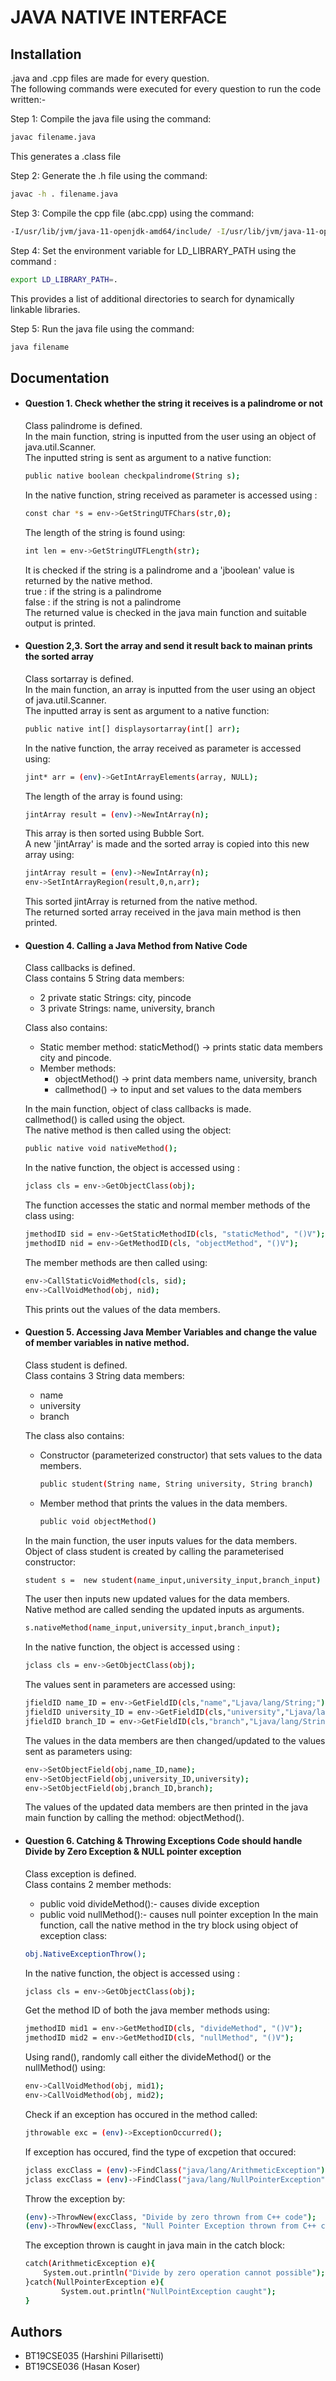# JAVA NATIVE INTERFACE
## Installation
.java and .cpp files are made for every question.\
The following commands were executed for every question to run the code written:-

Step 1: Compile the java file using the command:
```bash
javac filename.java
```
This generates a .class file 

Step 2: Generate the .h file using the command:
```bash
javac -h . filename.java
```

Step 3: Compile the cpp file (abc.cpp) using the command:
```bash
-I/usr/lib/jvm/java-11-openjdk-amd64/include/ -I/usr/lib/jvm/java-11-openjdk-amd64/include/linux/ -fPIC -shared abc.cpp -o libhelloWorld.so
```

Step 4: Set the environment variable for LD_LIBRARY_PATH using the command :
```bash
export LD_LIBRARY_PATH=.
```
This provides a list of additional directories to search for dynamically linkable libraries.

Step 5: Run the java file using the command:
```bash
java filename
```
## Documentation

* #### Question 1. Check whether the string it receives is a palindrome or not
    Class palindrome is defined.\
    In the main function, string is inputted from the user using an object of java.util.Scanner.\
    The inputted string is sent as argument to a native function:
    ```bash
    public native boolean checkpalindrome(String s);
    ```
    In the native function, string received as parameter is accessed using :
    ```bash
    const char *s = env->GetStringUTFChars(str,0);
    ```
    The length of the string is found using:
    ```bash
    int len = env->GetStringUTFLength(str);
    ```
    It is checked if the string is a palindrome and a 'jboolean' value is returned by the native method.\
    true : if the string is a palindrome\
    false : if the string is not a palindrome\
    The returned value is checked in the java main function and suitable output is printed.

* #### Question 2,3. Sort the array and send it result back to mainan prints the sorted array
    Class sortarray is defined.\
    In the main function, an array is inputted from the user using an object of java.util.Scanner.\
    The inputted array is sent as argument to a native function:
    ```bash
    public native int[] displaysortarray(int[] arr);
    ```
    In the native function, the array received as parameter is accessed using:
    ```bash
    jint* arr = (env)->GetIntArrayElements(array, NULL);
    ```
    The length of the array is found using:
    ```bash
    jintArray result = (env)->NewIntArray(n);
    ```
    This array is then sorted using Bubble Sort.\
    A new 'jintArray' is made and the sorted array is copied into this new array using:
    ```bash
    jintArray result = (env)->NewIntArray(n);
    env->SetIntArrayRegion(result,0,n,arr);
    ```
    This sorted jintArray is returned from the native method.\
    The returned sorted array received in the java main method is then printed.

* #### Question 4. Calling a Java Method from Native Code 
    Class callbacks is defined.\
    Class contains 5 String data members:
    * 2 private static Strings: city, pincode
    * 3 private Strings: name, university, branch

    Class also contains:
    * Static member method: staticMethod() -> prints static data members city and pincode.
    * Member methods: 
        * objectMethod() -> print data members name, university, branch
        * callmethod() -> to input and set values to the data members

    In the main function, object of class callbacks is made.\
    callmethod() is called using the object.\
    The native method is then called using the object:
    ```bash
    public native void nativeMethod();
    ```
    In the native function, the object is accessed using :
    ```bash
    jclass cls = env->GetObjectClass(obj);
    ```
    The function accesses the static and normal member methods of the class using:
    ```bash
    jmethodID sid = env->GetStaticMethodID(cls, "staticMethod", "()V");
    jmethodID nid = env->GetMethodID(cls, "objectMethod", "()V");
    ```
    The member methods are then called using:
    ```bash
    env->CallStaticVoidMethod(cls, sid);
    env->CallVoidMethod(obj, nid);
    ```
    This prints out the values of the data members.

* #### Question 5. Accessing Java Member Variables and change the value of member variables in native method.
    Class student is defined.\
    Class contains 3 String data members:
    * name
    * university
    * branch

    The class also contains:
    * Constructor (parameterized constructor) that sets values to the data members.
        ```bash
        public student(String name, String university, String branch)
        ```
    * Member method that prints the values in the data members.
        ```bash
        public void objectMethod()
        ```
    In the main function, the user inputs values for the data members.\
    Object of class student is created by calling the parameterised constructor:
    ```bash
    student s =  new student(name_input,university_input,branch_input)
    ```
    The user then inputs new updated values for the data members.\
    Native method are called sending the updated inputs as arguments.
    ```bash
    s.nativeMethod(name_input,university_input,branch_input);
    ```
    In the native function, the object is accessed using :
    ```bash
    jclass cls = env->GetObjectClass(obj);
    ```
    The values sent in parameters are accessed using:
    ```bash
    jfieldID name_ID = env->GetFieldID(cls,"name","Ljava/lang/String;");
    jfieldID university_ID = env->GetFieldID(cls,"university","Ljava/lang/String;");
    jfieldID branch_ID = env->GetFieldID(cls,"branch","Ljava/lang/String;");
    ```
    The values in the data members are then changed/updated to the values sent as parameters using:
    ```bash
    env->SetObjectField(obj,name_ID,name);
    env->SetObjectField(obj,university_ID,university);
    env->SetObjectField(obj,branch_ID,branch); 
    ```
    The values of the updated data members are then printed in the java main function by calling the method: objectMethod().

* #### Question 6. Catching & Throwing Exceptions Code should handle Divide by Zero Exception & NULL pointer exception
    Class exception is defined.\
    Class contains 2 member methods:
    * public void divideMethod():- causes divide exception
    * public void nullMethod():- causes null pointer exception
    In the main function, call the native method in the try block using object of exception class:
    ```bash
    obj.NativeExceptionThrow();
    ```
    In the native function, the object is accessed using :
    ```bash
    jclass cls = env->GetObjectClass(obj);
    ```
    Get the method ID of both the java member methods using:
    ```bash
    jmethodID mid1 = env->GetMethodID(cls, "divideMethod", "()V");
    jmethodID mid2 = env->GetMethodID(cls, "nullMethod", "()V");
    ```
    Using rand(), randomly call either the divideMethod() or the nullMethod() using:
    ```bash
    env->CallVoidMethod(obj, mid1);
    env->CallVoidMethod(obj, mid2);
    ```
    Check if an exception has occured in the method called:
    ```bash
    jthrowable exc = (env)->ExceptionOccurred();
    ```
    If exception has occured, find the type of excpetion that occured:
    ```bash
    jclass excClass = (env)->FindClass("java/lang/ArithmeticException");
    jclass excClass = (env)->FindClass("java/lang/NullPointerException");
    ```
    Throw the exception by:
    ```bash
    (env)->ThrowNew(excClass, "Divide by zero thrown from C++ code");
    (env)->ThrowNew(excClass, "Null Pointer Exception thrown from C++ code");
    ```
    The exception thrown is caught in java main in the catch block:
    ```bash
    catch(ArithmeticException e){
        System.out.println("Divide by zero operation cannot possible");
    }catch(NullPointerException e){
            System.out.println("NullPointException caught");
    }
    ```

## Authors
- BT19CSE035 (Harshini Pillarisetti)
- BT19CSE036 (Hasan Koser)
